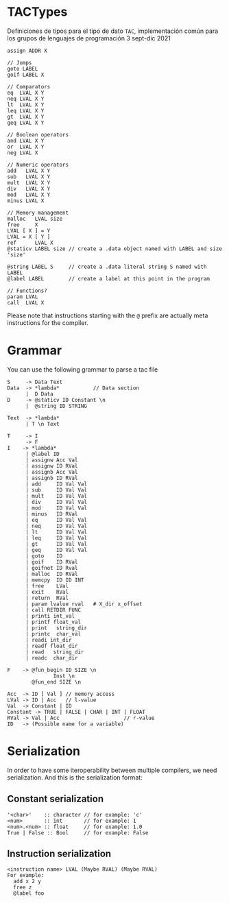 # TACTypes
Definiciones de tipos para el tipo de dato `TAC`, implementación común para los grupos de lenguajes de programación 3 sept-dic 2021

```
assign ADDR X

// Jumps
goto LABEL
goif LABEL X

// Comparators
eq  LVAL X Y
neq LVAL X Y
lt  LVAL X Y
leq LVAL X Y
gt  LVAL X Y
geq LVAL X Y

// Boolean operators
and LVAL X Y
or  LVAL X Y
neg LVAL X 

// Numeric operators
add   LVAL X Y
sub   LVAL X Y
mult  LVAL X Y
div   LVAL X Y
mod   LVAL X Y
minus LVAL X

// Memory management
malloc   LVAL size
free     X
LVAL [ X ] = Y
LVAL = X [ Y ]
ref      LVAL X
@staticv LABEL size // create a .data object named with LABEL and size 'size'

@string LABEL S     // create a .data literal string S named with LABEL 
@label LABEL        // create a label at this point in the program

// Functions?
param LVAL
call  LVAL X
```
Please note that instructions starting with the `@` prefix are actually meta instructions for the compiler.
# Grammar
You can use the following grammar to parse a tac file
```
S     -> Data Text
Data  -> *lambda*           // Data section
      |  D Data
D     -> @staticv ID Constant \n
      |  @string ID STRING

Text  -> *lambda*
      | T \n Text
      
T     -> I
      -> F
I    -> *lambda*
      | @label ID
      | assignw Acc Val
      | assignw ID RVal
      | assignb Acc Val
      | assignb ID RVal
      | add     ID Val Val
      | sub     ID Val Val
      | mult    ID Val Val
      | div     ID Val Val
      | mod     ID Val Val
      | minus   ID RVal
      | eq      ID Val Val
      | neq     ID Val Val
      | lt      ID Val Val
      | leq     ID Val Val
      | gt      ID Val Val
      | geq     ID Val Val
      | goto    ID
      | goif    ID RVal
      | goifnot ID Rval
      | malloc  ID RVal
      | memcpy  ID ID INT
      | free    LVal
      | exit    RVal
      | return  RVal
      | param lvalue rval   # X_dir x_offset
      | call RETDIR FUNC
      | printi int_val
      | printf float_val
      | print   string_dir
      | printc  char_val
      | readi int_dir
      | readf float_dir
      | read   string_dir
      | readc  char_dir

F    -> @fun_begin ID SIZE \n
               Inst \n
        @fun_end SIZE \n

Acc  -> ID [ Val ] // memory access
LVal -> ID | Acc   // l-value
Val  -> Constant | ID 
Constant -> TRUE | FALSE | CHAR | INT | FLOAT
RVal -> Val | Acc                     // r-value
ID   -> (Possible name for a variable)
```

# Serialization
In order to have some iteroperability between multiple compilers, we need serialization. And this is the serialization format:

## Constant serialization
```
'<char>'    :: character // for example: 'c'
<num>       :: int       // for example: 1
<num>.<num> :: float     // for example: 1.0
True | False :: Bool     // for example: False
```
## Instruction serialization
```
<instruction name> LVAL (Maybe RVAL) (Maybe RVAL) 
For example:
  add x 2 y
  free z
  @label foo
```


